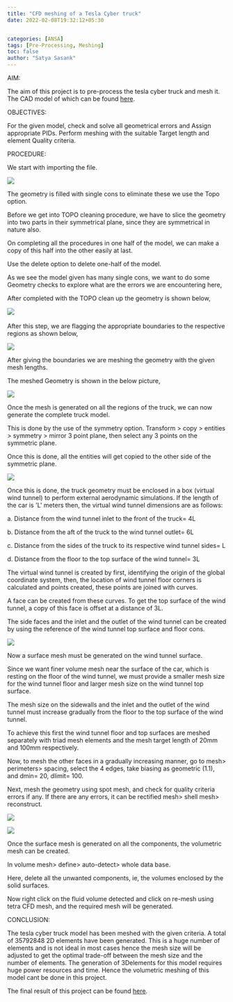 ```yaml
---
title: "CFD meshing of a Tesla Cyber truck"
date: 2022-02-08T19:32:12+05:30


categories: [ANSA]
tags: [Pre-Processing, Meshing]
toc: false
author: "Satya Sasank"
---
```

AIM:

The aim of this project is to pre-process the tesla cyber truck and mesh it. The CAD model of which can be found [here](https://drive.google.com/file/d/1EqotfJB3Ur_WdTbkW1J3DUns-ngAWqg4/view?usp=sharing).

OBJECTIVES:

For the given model, check and solve all geometrical errors and Assign appropriate PIDs. Perform meshing with the suitable Target length and element Quality criteria.

PROCEDURE:

We start with importing the file.

![](https://sklc-tinymce-2021.s3.amazonaws.com/comp/2021/09/Screenshot%20(615)_1632849475.png)

The geometry is filled with single cons to eliminate these we use the Topo option.

Before we get into TOPO cleaning procedure, we have to slice the geometry into two parts in their symmetrical plane, since they are symmetrical in nature also.

On completing all the procedures in one half of the model, we can make a copy of this half into the other easily at last.

Use the delete option to delete one-half of the model.

As we see the model given has many single cons, we want to do some Geometry checks to explore what are the errors we are encountering here,

After completed with the TOPO clean up the geometry is shown below,

![](https://sklc-tinymce-2021.s3.amazonaws.com/comp/2021/09/Screenshot%20(616)_1632850080.png) 

After this step, we are flagging the appropriate boundaries to the respective regions as shown below,

![](https://sklc-tinymce-2021.s3.amazonaws.com/comp/2021/09/Screenshot%20(617)_1632850356.png)

After giving the boundaries we are meshing the geometry with the given mesh lengths.

The meshed Geometry is shown in the below picture,

![](https://sklc-tinymce-2021.s3.amazonaws.com/comp/2021/09/Screenshot%20(618)_1632851130.png)

Once the mesh is generated on all the regions of the truck, we can now generate the complete truck model.

This is done by the use of the symmetry option. Transform > copy > entities > symmetry > mirror 3 point plane, then select any 3 points on the symmetric plane.

Once this is done, all the entities will get copied to the other side of the symmetric plane.

![](https://sklc-tinymce-2021.s3.amazonaws.com/comp/2021/09/Screenshot%20(619)_1632851264.png)

Once this is done, the truck geometry must be enclosed in a box (virtual wind tunnel) to perform external aerodynamic simulations. If the length of the car is 'L' meters then, the virtual wind tunnel dimensions are as follows:

a. Distance from the wind tunnel inlet to the front of the truck= 4L

b. Distance from the aft of the truck to the wind tunnel outlet= 6L

c. Distance from the sides of the truck to its respective wind tunnel sides= L

d. Distance from the floor to the top surface of the wind tunnel= 3L

The virtual wind tunnel is created by first, identifying the origin of the global coordinate system, then, the location of wind tunnel floor corners is calculated and points created, these points are joined with curves.

A face can be created from these curves. To get the top surface of the wind tunnel, a copy of this face is offset at a distance of 3L.

The side faces and the inlet and the outlet of the wind tunnel can be created by using the reference of the wind tunnel top surface and floor cons.

![](https://sklc-tinymce-2021.s3.amazonaws.com/comp/2021/09/Screenshot%20(620)_1632851367.png)

Now a surface mesh must be generated on the wind tunnel surface.

Since we want finer volume mesh near the surface of the car, which is resting on the floor of the wind tunnel, we must provide a smaller mesh size for the wind tunnel floor and larger mesh size on the wind tunnel top surface.

The mesh size on the sidewalls and the inlet and the outlet of the wind tunnel must increase gradually from the floor to the top surface of the wind tunnel.

To achieve this first the wind tunnel floor and top surfaces are meshed separately with triad mesh elements and the mesh target length of 20mm and 100mm respectively.

Now, to mesh the other faces in a gradually increasing manner, go to mesh> perimeters> spacing, select the 4 edges, take biasing as geometric (1.1), and dmin= 20, dlimit= 100.

Next, mesh the geometry using spot mesh, and check for quality criteria errors if any. If there are any errors, it can be rectified mesh> shell mesh> reconstruct.

![](https://sklc-tinymce-2021.s3.amazonaws.com/comp/2021/09/Screenshot%20(621)_1632851535.png)

![](https://sklc-tinymce-2021.s3.amazonaws.com/comp/2021/09/Screenshot%20(622)_1632851547.png)

Once the surface mesh is generated on all the components, the volumetric mesh can be created.

In volume mesh> define> auto-detect> whole data base.

Here, delete all the unwanted components, ie, the volumes enclosed by the solid surfaces.

Now right click on the fluid volume detected and click on re-mesh using tetra CFD mesh, and the required mesh will be generated.

CONCLUSION:

The tesla cyber truck model has been meshed with the given criteria. A total of 35792848 2D elements have been generated. This is a huge number of elements and is not ideal in most cases hence the mesh size will be adjusted to get the optimal trade-off between the mesh size and the number of elements. The generation of 3Delements for this model requires huge power resources and time. Hence the volumetric meshing of this model cant be done in this project.  

The final result of this project can be found [here](https://drive.google.com/file/d/1yc0hhtO2GTgD0c8AIcJjGT0jWUkU6kNM/view?usp=sharing).